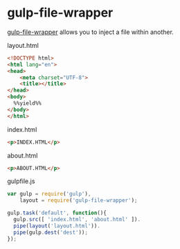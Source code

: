 gulp-file-wrapper
=================

[gulp-file-wrapper](https://github.com/irregular/gulp-file-wrapper) allows you to inject
a file within another.

layout.html
```html
<!DOCTYPE html>
<html lang="en">
<head>
    <meta charset="UTF-8">
    <title></title>
</head>
<body>
  %%yield%%
</body>
</html>
```

index.html
```html
<p>INDEX.HTML</p>
```
about.html
```html
<p>ABOUT.HTML</p>
```

gulpfile.js
```js
var gulp = require('gulp'),
    layout = require('gulp-file-wrapper');

gulp.task('default', function(){
  gulp.src([ 'index.html', 'about.html' ]).
  pipe(layout('layout.html')).
  pipe(gulp.dest('dest'));
});
```
